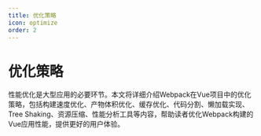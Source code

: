 ```yaml
---
title: 优化策略
icon: optimize
order: 2
---
```


# 优化策略

性能优化是大型应用的必要环节。本文将详细介绍Webpack在Vue项目中的优化策略，包括构建速度优化、产物体积优化、缓存优化、代码分割、懒加载实现、Tree Shaking、资源压缩、性能分析工具等内容，帮助读者优化Webpack构建的Vue应用性能，提供更好的用户体验。

